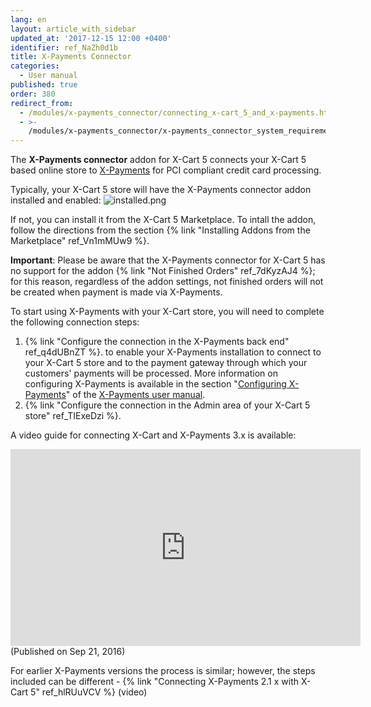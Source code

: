 ```yaml
---
lang: en
layout: article_with_sidebar
updated_at: '2017-12-15 12:00 +0400'
identifier: ref_NaZh0d1b
title: X-Payments Connector
categories:
  - User manual
published: true
order: 380
redirect_from:
  - /modules/x-payments_connector/connecting_x-cart_5_and_x-payments.html
  - >-
    /modules/x-payments_connector/x-payments_connector_system_requirements_and_installation.html
---
```

The **X-Payments connector** addon for X-Cart 5 connects your X-Cart 5 based online store to [X-Payments](https://www.x-payments.com/help/Main_Page) for PCI compliant credit card processing. 

Typically, your X-Cart 5 store will have the X-Payments connector addon installed and enabled:
![installed.png]({{site.baseurl}}/attachments/ref_025khQBN/installed.png)

If not, you can install it from the X-Cart 5 Marketplace. To intall the addon, follow the directions from the section {% link "Installing Addons from the Marketplace" ref_Vn1mMUw9 %}.
 
**Important**: Please be aware that the X-Payments connector for X-Cart 5 has no support for the addon {% link "Not Finished Orders" ref_7dKyzAJ4 %}; for this reason, regardless of the addon settings, not finished orders will not be created when payment is made via X-Payments.

To start using X-Payments with your X-Cart store, you will need to complete the following connection steps:

1.  {% link "Configure the connection in the X-Payments back end" ref_q4dUBnZT %}. to enable your X-Payments installation to connect to your X-Cart 5 store and to the payment gateway through which your customers' payments will be processed. More information on configuring X-Payments is available in the section "[Configuring X-Payments](https://www.x-payments.com/help/X-Payments:Configuring_X-Payments "X-Payments:User manual")" of the [X-Payments user manual](https://www.x-payments.com/help/X-Payments:User_manual "X-Payments:User manual").
2.   {% link "Configure the connection in the Admin area of your X-Cart 5 store" ref_TIExeDzi %}.

A video guide for connecting X-Cart and X-Payments 3.x is available:

<iframe width="560" height="315" src="https://www.youtube.com/embed/h2F-nFRi_Fg" frameborder="0" allow="accelerometer; autoplay; encrypted-media; gyroscope; picture-in-picture" allowfullscreen></iframe>
(Published on Sep 21, 2016)

For earlier X-Payments versions the process is similar; however, the steps included can be different - {% link "Connecting X-Payments 2.1 x with X-Cart 5" ref_hlRUuVCV %} (video)






